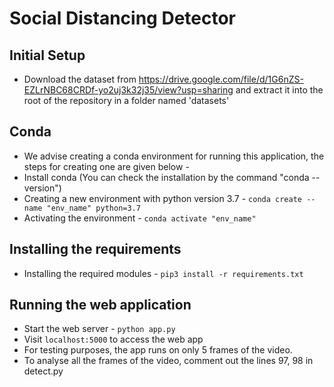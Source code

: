 # Social Distancing Detector

## Initial Setup

- Download the dataset from <https://drive.google.com/file/d/1G6nZS-EZLrNBC68CRDf-yo2uj3k32j35/view?usp=sharing> and extract it into the root of the repository in a folder named 'datasets'

## Conda

- We advise creating a conda environment for running this application, the steps for creating one are given below -
- Install conda (You can check the installation by the command "conda --version")
- Creating a new environment with python version 3.7 - `conda create --name "env_name" python=3.7`
- Activating the environment - `conda activate "env_name"`

## Installing the requirements

- Installing the required modules - `pip3 install -r requirements.txt`

## Running the web application

- Start the web server - `python app.py`
- Visit `localhost:5000` to access the web app
- For testing purposes, the app runs on only 5 frames of the video.
- To analyse all the frames of the video, comment out the lines 97, 98 in detect.py
